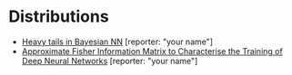 # Distributions
* [Heavy tails in Bayesian NN](http://bayesiandeeplearning.org/2018/papers/64.pdf) [reporter: "your name"]
* [Approximate Fisher Information Matrix to Characterise the Training of Deep Neural Networks](https://arxiv.org/pdf/1810.06767.pdf) [reporter: "your name"]
